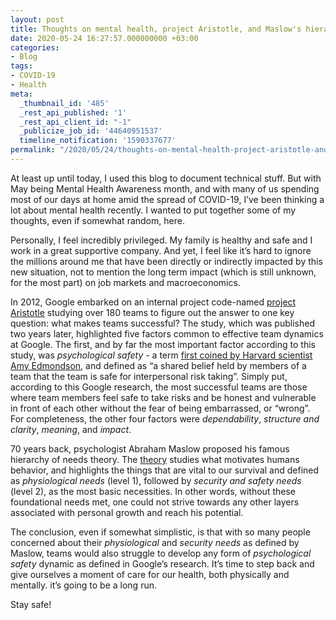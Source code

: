 ```yaml
---
layout: post
title: Thoughts on mental health, project Aristotle, and Maslow's hierarchy of needs
date: 2020-05-24 16:27:57.000000000 +03:00
categories:
- Blog
tags:
- COVID-19
- Health
meta:
  _thumbnail_id: '485'
  _rest_api_published: '1'
  _rest_api_client_id: "-1"
  _publicize_job_id: '44640951537'
  timeline_notification: '1590337677'
permalink: "/2020/05/24/thoughts-on-mental-health-project-aristotle-and-maslows-hierarchy-of-needs/"
---
```

At least up until today, I used this blog to document technical stuff. But with May being Mental Health Awareness month, and with many of us spending most of our days at home amid the spread of COVID-19, I’ve been thinking a lot about mental health recently. I wanted to put together some of my thoughts, even if somewhat random, here.

Personally, I feel incredibly privileged. My family is healthy and safe and I work in a great supportive company. And yet, I feel like it’s hard to ignore the millions around me that have been directly or indirectly impacted by this new situation, not to mention the long term impact (which is still unknown, for the most part) on job markets and macroeconomics.&nbsp;

In 2012, Google embarked on an internal project code-named [project Aristotle](https://www.nytimes.com/2016/02/28/magazine/what-google-learned-from-its-quest-to-build-the-perfect-team.html) studying over 180 teams to figure out the answer to one key question: what makes teams successful? The study, which was published two years later, highlighted five factors common to effective team dynamics at Google. The first, and by far the most important factor according to this study, was _psychological safety_ - a term [first coined by Harvard scientist Amy Edmondson](https://www.jstor.org/stable/2666999?origin=JSTOR-pdf&seq=1), and defined as “a shared belief held by members of a team that the team is safe for interpersonal risk taking”. Simply put, according to this Google research, the most successful teams are those where team members feel safe to take risks and be honest and vulnerable in front of each other without the fear of being embarrassed, or “wrong”. For completeness, the other four factors were _dependability_, _structure and clarity_, _meaning_, and _impact_.

70 years back, psychologist Abraham Maslow proposed his famous hierarchy of needs theory. The [theory](https://en.wikipedia.org/wiki/Maslow%27s_hierarchy_of_needs) studies what motivates humans behavior, and highlights the things that are vital to our survival and defined as _physiological needs_ (level 1), followed by _security and safety needs_ (level 2), as the most basic necessities. In other words, without these foundational needs met, one could not strive towards any other layers associated with personal growth and reach his potential.

The conclusion, even if somewhat simplistic, is that with so many people concerned about their _physiological_ and _security needs_ as defined by Maslow, teams would also struggle to develop any form of _psychological safety_ dynamic as defined in Google’s research. It’s time to step back and give ourselves a moment of care for our health, both physically and mentally. it’s going to be a long run.

Stay safe!

